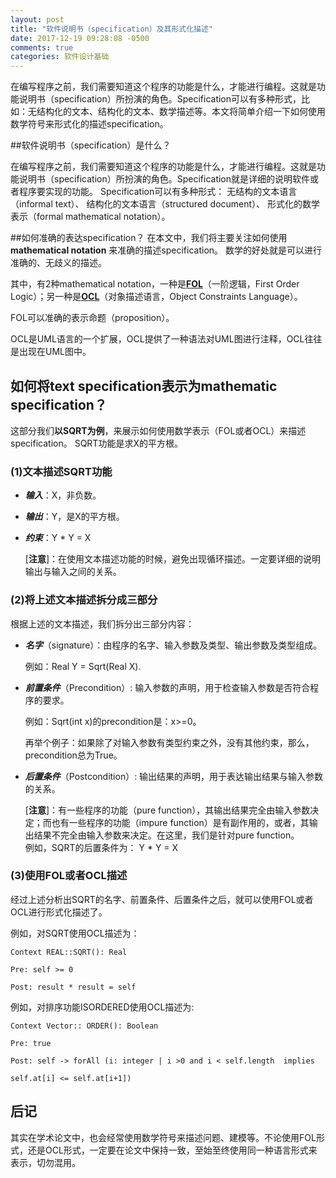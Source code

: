 ```yaml
---
layout: post
title: "软件说明书（specification）及其形式化描述"
date: 2017-12-19 09:28:08 -0500
comments: true
categories: 软件设计基础
---
```


在编写程序之前，我们需要知道这个程序的功能是什么，才能进行编程。这就是功能说明书（specification）所扮演的角色。Specification可以有多种形式，比如：无结构化的文本、结构化的文本、数学描述等。本文将简单介绍一下如何使用数学符号来形式化的描述specification。
<!-- more -->

##软件说明书（specification）是什么？

在编写程序之前，我们需要知道这个程序的功能是什么，才能进行编程。这就是功能说明书（specification）所扮演的角色。Specification就是详细的说明软件或者程序要实现的功能。
Specification可以有多种形式： 无结构的文本语言（informal text）、 结构化的文本语言（structured document）、 形式化的数学表示（formal mathematical notation）。

##如何准确的表达specification？
在本文中，我们将主要关注如何使用**mathematical notation** 来准确的描述specification。
数学的好处就是可以进行准确的、无歧义的描述。

其中，有2种mathematical notation，一种是[**FOL**](https://en.wikipedia.org/wiki/First-order_logic)（一阶逻辑，First Order Logic）；另一种是[**OCL**](https://en.wikipedia.org/wiki/Object_Constraint_Language)（对象描述语言，Object Constraints Language）。

FOL可以准确的表示命题（proposition）。

OCL是UML语言的一个扩展，OCL提供了一种语法对UML图进行注释，OCL往往是出现在UML图中。


## 如何将text specification表示为mathematic specification？
这部分我们**以SQRT为例**，来展示如何使用数学表示（FOL或者OCL）来描述specification。
SQRT功能是求X的平方根。

### (1)文本描述SQRT功能

* ***输入***：X，非负数。
* ***输出***：Y，是X的平方根。
* ***约束***：Y * Y  = X

	[**注意**]：在使用文本描述功能的时候，避免出现循环描述。一定要详细的说明输出与输入之间的关系。

### (2)将上述文本描述拆分成三部分

根据上述的文本描述，我们拆分出三部分内容：

* ***名字***（signature）：由程序的名字、输入参数及类型、输出参数及类型组成。

	例如：Real Y =  Sqrt(Real X).  

* ***前置条件***（Precondition）: 输入参数的声明，用于检查输入参数是否符合程序的要求。

	例如：Sqrt(int x)的precondition是：x>=0。

	再举个例子：如果除了对输入参数有类型约束之外，没有其他约束，那么，precondition总为True。
* ***后置条件***（Postcondition）: 输出结果的声明，用于表达输出结果与输入参数的关系。

	[**注意**]：有一些程序的功能（pure function），其输出结果完全由输入参数决定；而也有一些程序的功能（impure function）是有副作用的，或者，其输出结果不完全由输入参数来决定。在这里，我们是针对pure function。         
	例如，SQRT的后置条件为： Y * Y = X


### (3)使用FOL或者OCL描述
经过上述分析出SQRT的名字、前置条件、后置条件之后，就可以使用FOL或者OCL进行形式化描述了。

例如，对SQRT使用OCL描述为：

```
Context REAL::SQRT(): Real

Pre: self >= 0

Post: result * result = self
```

例如，对排序功能ISORDERED使用OCL描述为:

```
Context Vector:: ORDER(): Boolean

Pre: true

Post: self -> forAll (i: integer | i >0 and i < self.length  implies

self.at[i] <= self.at[i+1])
```


## 后记
其实在学术论文中，也会经常使用数学符号来描述问题、建模等。不论使用FOL形式，还是OCL形式，一定要在论文中保持一致，至始至终使用同一种语言形式来表示，切勿混用。
